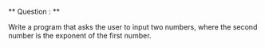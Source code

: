 ** Question : **

Write a program that asks the user to input two numbers, where the second number is the exponent of the first number.